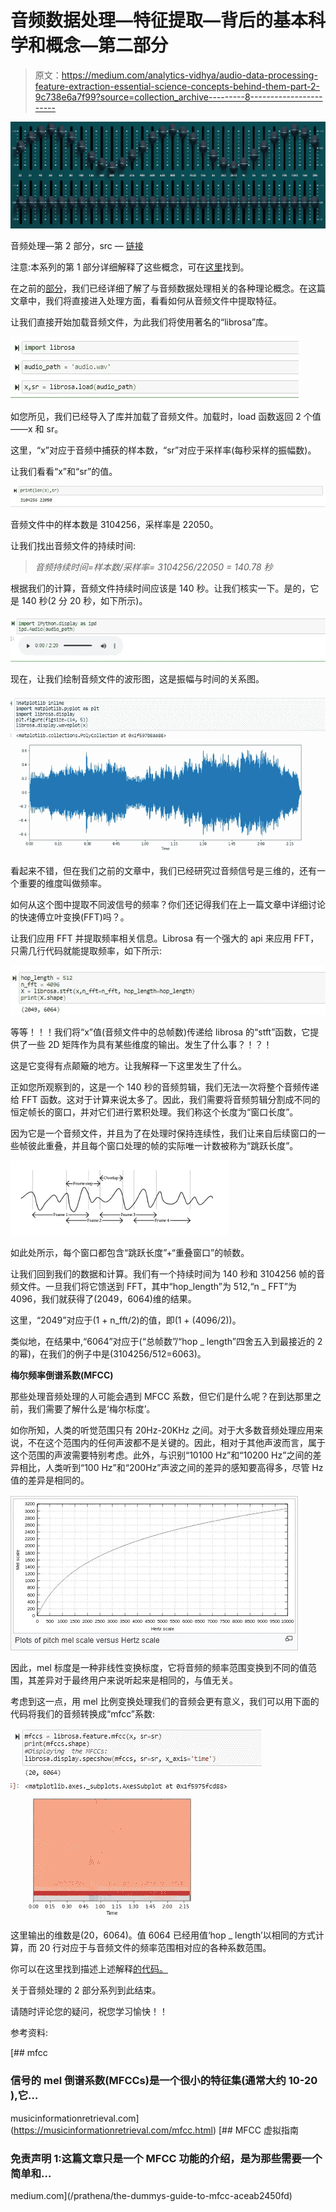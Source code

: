 # 音频数据处理—特征提取—背后的基本科学和概念—第二部分

> 原文：<https://medium.com/analytics-vidhya/audio-data-processing-feature-extraction-essential-science-concepts-behind-them-part-2-9c738e6a7f99?source=collection_archive---------8----------------------->

![](img/c13114dac36faf6a7feb98eb7df22a51.png)

音频处理—第 2 部分，src — [链接](https://pro.harman.com/insights/enterprise/education/types-of-audio-processing-a-primer/)

注意:本系列的第 1 部分详细解释了这些概念，可在[这里](/analytics-vidhya/audio-data-processing-feature-extraction-science-concepts-behind-them-be97fbd587d8)找到。

在之前的[部分](/analytics-vidhya/audio-data-processing-feature-extraction-science-concepts-behind-them-be97fbd587d8)，我们已经详细了解了与音频数据处理相关的各种理论概念。在这篇文章中，我们将直接进入处理方面，看看如何从音频文件中提取特征。

让我们直接开始加载音频文件，为此我们将使用著名的“librosa”库。

![](img/57b3b1d2041d90dad3c11f3fd5291a9c.png)

如您所见，我们已经导入了库并加载了音频文件。加载时，load 函数返回 2 个值——x 和 sr。

这里，“x”对应于音频中捕获的样本数，“sr”对应于采样率(每秒采样的振幅数)。

让我们看看“x”和“sr”的值。

![](img/ebec053fa6e5c92299f89ce0142a9026.png)

音频文件中的样本数是 3104256，采样率是 22050。

让我们找出音频文件的持续时间:

> *音频持续时间=样本数/采样率= 3104256/22050 = 140.78 秒*

根据我们的计算，音频文件持续时间应该是 140 秒。让我们核实一下。是的，它是 140 秒(2 分 20 秒，如下所示)。

![](img/50d300ac62f1b436cbaa546c7ca8e0fd.png)

现在，让我们绘制音频文件的波形图，这是振幅与时间的关系图。

![](img/0bc9407733e981abcfb6aa263ccb71f8.png)

看起来不错，但在我们之前的文章中，我们已经研究过音频信号是三维的，还有一个重要的维度叫做频率。

如何从这个图中提取不同波信号的频率？你们还记得我们在上一篇文章中详细讨论的快速傅立叶变换(FFT)吗？。

让我们应用 FFT 并提取频率相关信息。Librosa 有一个强大的 api 来应用 FFT，只需几行代码就能提取频率，如下所示:

![](img/982015113e4d8ff35a6aa26a8c76cdb1.png)

等等！！！我们将“x”值(音频文件中的总帧数)传递给 librosa 的“stft”函数，它提供了一些 2D 矩阵作为具有某些维度的输出。发生了什么事？！？！

这是它变得有点颠簸的地方。让我解释一下这里发生了什么。

正如您所观察到的，这是一个 140 秒的音频剪辑，我们无法一次将整个音频传递给 FFT 函数。这对于计算来说太多了。因此，我们需要将音频剪辑分割成不同的恒定帧长的窗口，并对它们进行累积处理。我们称这个长度为“窗口长度”。

因为它是一个音频文件，并且为了在处理时保持连续性，我们让来自后续窗口的一些帧彼此重叠，并且每个窗口处理的帧的实际唯一计数被称为“跳跃长度”。

![](img/64f3757b4acc4f0eca9ec52b5fb291d7.png)

如此处所示，每个窗口都包含“跳跃长度”+“重叠窗口”的帧数。

让我们回到我们的数据和计算。我们有一个持续时间为 140 秒和 3104256 帧的音频文件。一旦我们将它馈送到 FFT，其中“hop_length”为 512,“n _ FFT”为 4096，我们就获得了(2049，6064)维的结果。

这里，“2049”对应于(1 + n_fft/2)的值，即(1 + (4096/2))。

类似地，在结果中,“6064”对应于(“总帧数”/“hop _ length”四舍五入到最接近的 2 的幂)，在我们的例子中是(3104256/512=6063)。

**梅尔频率倒谱系数(MFCC)**

那些处理音频处理的人可能会遇到 MFCC 系数，但它们是什么呢？在到达那里之前，我们需要了解什么是‘梅尔标度’。

如你所知，人类的听觉范围只有 20Hz-20KHz 之间。对于大多数音频处理应用来说，不在这个范围内的任何声波都不是关键的。因此，相对于其他声波而言，属于这个范围的声波需要特别考虑。此外，与识别“10100 Hz”和“10200 Hz”之间的差异相比，人类听到“100 Hz”和“200Hz”声波之间的差异的感知要高得多，尽管 Hz 值的差异是相同的。

![](img/b64e473c8f63f239316701e5fd01f04f.png)

因此，mel 标度是一种非线性变换标度，它将音频的频率范围变换到不同的值范围，其差异对于最终用户来说听起来是相同的，与值无关。

考虑到这一点，用 mel 比例变换处理我们的音频会更有意义，我们可以用下面的代码将我们的音频转换成“mfcc”系数:

![](img/c5ff046ba4916cc6ff320b9c4637b821.png)

这里输出的维数是(20，6064)。值 6064 已经用值‘hop _ length’以相同的方式计算，而 20 行对应于与音频文件的频率范围相对应的各种系数范围。

你可以在这里找到描述上述解释[的代码。](https://github.com/VVasanth/MachineLearning/blob/master/AudioDataProcessing/AudioProcessing_Part2.ipynb)

关于音频处理的 2 部分系列到此结束。

请随时评论您的疑问，祝您学习愉快！！

参考资料:

 [## mfcc

### 信号的 mel 倒谱系数(MFCCs)是一个很小的特征集(通常大约 10-20 ),它…

musicinformationretrieval.com](https://musicinformationretrieval.com/mfcc.html) [](/prathena/the-dummys-guide-to-mfcc-aceab2450fd) [## MFCC 虚拟指南

### 免责声明 1:这篇文章只是一个 MFCC 功能的介绍，是为那些需要一个简单和…

medium.com](/prathena/the-dummys-guide-to-mfcc-aceab2450fd)